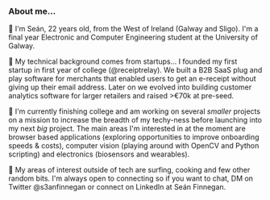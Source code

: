 ### About me...

🔨 I'm Seán, 22 years old, from the West of Ireland (Galway and Sligo). I'm a final year Electronic and Computer Engineering student at the University of Galway.

🔨 My technical background comes from startups... I founded my first startup in first year of college (@receiptrelay). We built a B2B SaaS plug and play software for merchants that enabled users to get an e-receipt without giving up their email address. Later on we evolved into building customer analytics software for larger retailers and raised >€70k at pre-seed.

🔨 I'm currently finishing college and am working on several *smaller* projects on a mission to increase the breadth of my techy-ness before launching into my next *big* project. The main areas I'm interested in at the moment are browser based applications (exploring opportunities to improve onboarding speeds & costs), computer vision (playing around with OpenCV and Python scripting) and electronics (biosensors and wearables).

🔨 My areas of interest outside of tech are surfing, cooking and few other random bits. I'm always open to connecting so if you want to chat, DM on Twitter @s3anfinnegan or connect on LinkedIn at Seán Finnegan.
 




